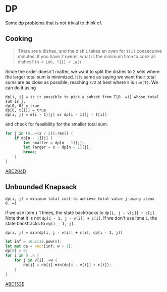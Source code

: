 # DP

Some dp problems that is not trivial to think of.

## Cooking

> There are `N` dishes, and the dish `i` takes an oven for `T[i]` consecutive minutes.
> If you have 2 ovens, what is the minimum time to cook all dishes? 
> (`N < 100, T[i] < 1e3`)

Since the order doesn't matter, we want to split the dishes to 2 sets where the larger total sum is minimized. It is same as saying we want their total sums are as close as possible, reaching `S/2` at best where `S` is `sum(T)`. We can do it using 

```
dp[i, j] = is it possible to pick a subset from T[0..=i] whose total sum is j.
dp[0, 0] = true
dp[0, t[i]] = true
dp[i, j] = d[i - 1][j] or dp[i - 1][j - t[i]]
```

and check for feasibility for the smaller total sum.

```rust
for j in (0..=(s / 2)).rev() {
    if dp[n - 1][j] {
        let smaller = dp[n - 1][j];
        let larger = s - dp[n - 1][j];
        break;
    }
}
```

[ABC204D](https://atcoder.jp/contests/abc204/submissions/58926973)


## Unbounded Knapsack

```
dp[i, j] = minimum total cost to achieve total value j using items 0..=i
```

if we use item `i` 1 times, the state backtracks to `dp[i, j - v[i]] + c[i]`. Note that it is not `dp[i - 1, j - v[i]] + c[i]`. If we don't use itme `i`, the state backtracks to `dp[i - 1, j]`.

```
dp[i, j] = min(dp[i, j - v[i]] + c[i], dp[i - 1, j])
```

```rust
let inf = 10usize.pow(8);
let mut dp = vec![inf; w + 1];
dp[0] = 0;
for i in 0..n {
    for j in v[i]..=w {
        dp[j] = dp[j].min(dp[j - v[i]] + c[i]);
    }
}
```

[ABC153E](https://atcoder.jp/contests/abc153/submissions/59552524)